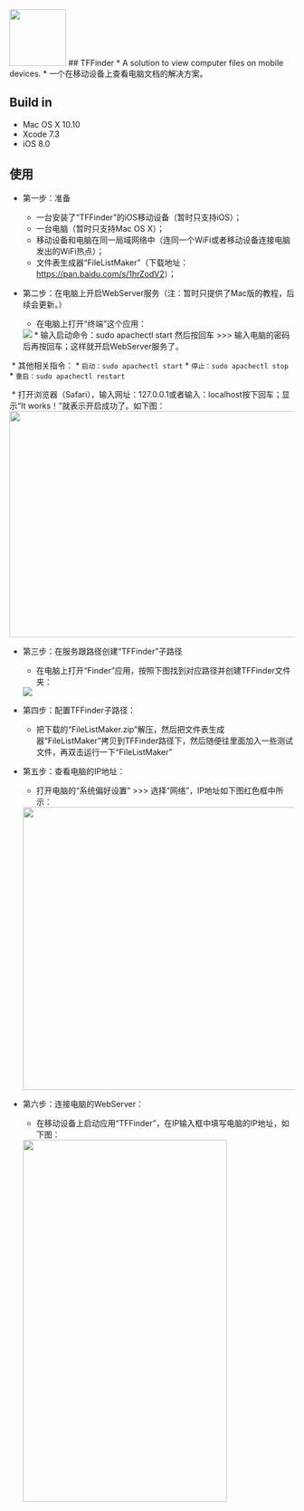 <img src="https://github.com/teanfoo/TFFinder/blob/master/Images/1.png" width="100" height="100">
## TFFinder
* A solution to view computer files on mobile devices.
* 一个在移动设备上查看电脑文档的解决方案。

## Build in
* Mac OS X 10.10
* Xcode 7.3
* iOS 8.0

## 使用
* 第一步：准备
  * 一台安装了“TFFinder”的iOS移动设备（暂时只支持iOS）；	
  * 一台电脑（暂时只支持Mac OS X）；
  * 移动设备和电脑在同一局域网络中（连同一个WiFi或者移动设备连接电脑发出的WiFi热点）；
  * 文件表生成器“FileListMaker”（下载地址：<a>https://pan.baidu.com/s/1hrZodV2</a>）；
  
* 第二步：在电脑上开启WebServer服务（注：暂时只提供了Mac版的教程，后续会更新。）
  * 在电脑上打开“终端”这个应用：
  <img src="https://github.com/teanfoo/TFFinder/blob/master/Images/2.png">
  * 输入启动命令：sudo apachectl start 然后按回车 >>> 输入电脑的密码后再按回车；这样就开启WebServer服务了。
  * 其他相关指令：
    * ``启动：sudo apachectl start``
    * ``停止：sudo apachectl stop``
    * ``重启：sudo apachectl restart``
    
  * 打开浏览器（Safari），输入网址：127.0.0.1或者输入：localhost按下回车；显示“It works！”就表示开启成功了。如下图：
  <img src="https://github.com/teanfoo/TFFinder/blob/master/Images/3.png" width="600" height="400">

* 第三步：在服务跟路径创建“TFFinder”子路径
  * 在电脑上打开“Finder”应用，按照下图找到对应路径并创建TFFinder文件夹：
  <img src="https://github.com/teanfoo/TFFinder/blob/master/Images/4.png">

* 第四步：配置TFFinder子路径：
  * 把下载的“FileListMaker.zip”解压，然后把文件表生成器“FileListMaker”拷贝到TFFinder路径下，然后随便往里面加入一些测试文件，再双击运行一下“FileListMaker”
  
* 第五步：查看电脑的IP地址：
  * 打开电脑的“系统偏好设置” >>> 选择“网络”，IP地址如下图红色框中所示：
  <img src="https://github.com/teanfoo/TFFinder/blob/master/Images/5.png" width="600" height="500">

* 第六步：连接电脑的WebServer：
  * 在移动设备上启动应用“TFFinder”，在IP输入框中填写电脑的IP地址，如下图：
  <img src="https://github.com/teanfoo/TFFinder/blob/master/Images/6.png" width="360" height="640">
